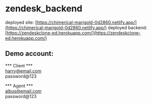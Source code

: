 # zendesk_backend

deployed site: [https://chimerical-marigold-0d2860.netlify.app/](https://chimerical-marigold-0d2860.netlify.app/)
deployed backend: [https://zendeskclone-ed.herokuapp.com/](https://zendeskclone-ed.herokuapp.com/)

## Demo account:

*** Client *** <br>
harry@email.com <br>
 password@123

*** Agent *** <br>
albus@email.com <br>
password@123
